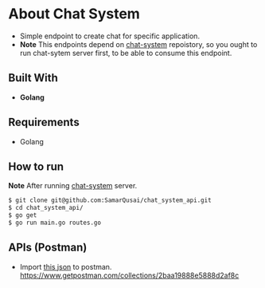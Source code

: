 # About Chat System
* Simple endpoint to create chat for specific application.
* **Note** This endpoints depend on [chat-system](https://github.com/SamarQusai/chat-system) repoistory, so you ought to run chat-sytem server first, to be able to consume this endpoint.

Built With
------------
* **Golang**

Requirements
------------
* Golang

How to run
--------
**Note**  After running [chat-system](https://github.com/SamarQusai/chat-system) server.

```bash
$ git clone git@github.com:SamarQusai/chat_system_api.git
$ cd chat_system_api/
$ go get
$ go run main.go routes.go
```
APIs (Postman)
-------------
* Import [this json](https://www.getpostman.com/collections/2baa19888e5888d2af8c) to postman. <br/>
  https://www.getpostman.com/collections/2baa19888e5888d2af8c